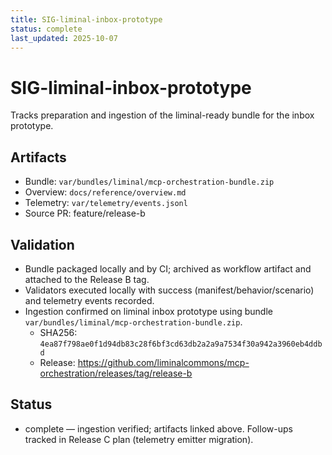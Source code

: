 ```yaml
---
title: SIG-liminal-inbox-prototype
status: complete
last_updated: 2025-10-07
---
```


# SIG-liminal-inbox-prototype

Tracks preparation and ingestion of the liminal-ready bundle for the inbox prototype.

## Artifacts
- Bundle: `var/bundles/liminal/mcp-orchestration-bundle.zip`
- Overview: `docs/reference/overview.md`
- Telemetry: `var/telemetry/events.jsonl`
- Source PR: feature/release-b

## Validation
- Bundle packaged locally and by CI; archived as workflow artifact and attached to the Release B tag.
- Validators executed locally with success (manifest/behavior/scenario) and telemetry events recorded.
- Ingestion confirmed on liminal inbox prototype using bundle `var/bundles/liminal/mcp-orchestration-bundle.zip`.
  - SHA256: `4ea87f798ae0f1d94db83c28f6bf3cd63db2a2a9a7534f30a942a3960eb4ddbd`
  - Release: https://github.com/liminalcommons/mcp-orchestration/releases/tag/release-b

## Status
- complete — ingestion verified; artifacts linked above. Follow-ups tracked in Release C plan (telemetry emitter migration).
